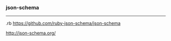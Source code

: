 ### json-schema
---
.rb
https://github.com/ruby-json-schema/json-schema

http://json-schema.org/

```
```

```
```

```
```



